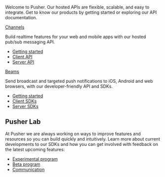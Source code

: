 Welcome to Pusher. Our hosted APIs are flexible, scalable, and easy to integrate. Get to know our products by getting started or exploring our API documentation.

[Channels](https://pusher.com/docs/channels)

Build realtime features for your web and mobile apps with our hosted pub/sub messaging API.

- [Getting started](https://pusher.com/docs/channels/getting_started/javascript/?ref=docs-index)
- [Client API](https://pusher.com/docs/channels/using_channels/client-api-overview/?ref=docs-index)
- [Server API](https://pusher.com/docs/channels/server_api/overview/?ref=docs-index)

[Beams](https://pusher.com/docs/beams)

Send broadcast and targeted push notifications to iOS, Android and web browsers, with our developer-friendly API and SDKs.

- [Getting started](https://pusher.com/docs/beams/getting-started/android/configure-fcm/?ref=docs-index)
- [Client SDKs](https://pusher.com/docs/beams/reference/all-libraries/?ref=docs-index#client-sdks)
- [Server SDKs](https://pusher.com/docs/beams/reference/all-libraries/?ref=docs-index#server-sdks)

## Pusher Lab

At Pusher we are always working on ways to improve features and resources so you can build quickly and intuitively. Learn more about current developments to our SDKs and how you can get involved with feedback on the latest upcoming features:


- [Experimental program](https://pusher.com/docs/lab#experimental-program)
- [Beta program](https://pusher.com/docs/lab#beta-program)
- [Communication](https://pusher.com/docs/lab#communication)